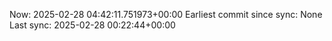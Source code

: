 Now: 2025-02-28 04:42:11.751973+00:00 Earliest commit since sync: None Last sync: 2025-02-28 00:22:44+00:00

